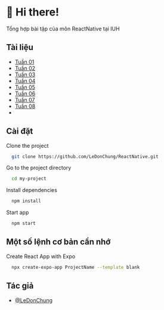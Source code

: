 
# 👋 Hi there!

Tổng hợp bài tập của môn ReactNative tại IUH


## Tài liệu

- [Tuần 01](https://github.com/LeDonChung/ReactNative/tree/main/Tuan01)
- [Tuần 02](https://github.com/LeDonChung/ReactNative/tree/main/Tuan02)
- [Tuần 03](https://github.com/LeDonChung/ReactNative/tree/main/Tuan03)
- [Tuần 04](https://github.com/LeDonChung/ReactNative/tree/main/Tuan04)
- [Tuần 05](https://github.com/LeDonChung/ReactNative/tree/main/Tuan05)
- [Tuần 06](https://github.com/LeDonChung/ReactNative/tree/main/Tuan06)
- [Tuần 07](https://github.com/LeDonChung/ReactNative/tree/main/Tuan07)
- [Tuần 08](https://github.com/LeDonChung/ReactNative/tree/main/Tuan08)
- 

## Cài đặt

Clone the project

```bash
  git clone https://github.com/LeDonChung/ReactNative.git
```

Go to the project directory

```bash
  cd my-project
```

Install dependencies

```bash
  npm install
```

Start app

```bash
  npm start
```



## Một số lệnh cơ bản cần nhớ

Create React App with Expo

```bash
  npx create-expo-app ProjectName --template blank
```


## Tác giả

- [@LeDonChung](https://github.com/LeDonChung)

